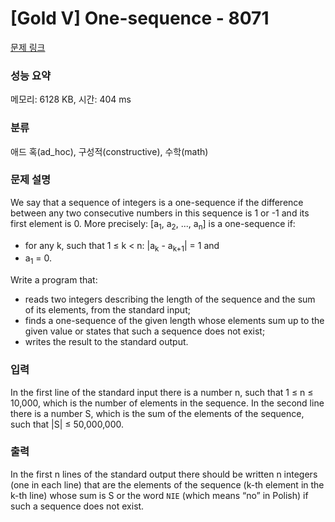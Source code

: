 # [Gold V] One-sequence - 8071 

[문제 링크](https://www.acmicpc.net/problem/8071) 

### 성능 요약

메모리: 6128 KB, 시간: 404 ms

### 분류

애드 혹(ad_hoc), 구성적(constructive), 수학(math)

### 문제 설명

<p>We say that a sequence of integers is a one-sequence if the difference between any two consecutive numbers in this sequence is 1 or -1 and its first element is 0. More precisely: [a<sub>1</sub>, a<sub>2</sub>, ..., a<sub>n</sub>] is a one-sequence if:</p>

<ul>
	<li>for any k, such that 1 ≤ k < n: |a<sub>k</sub> - a<sub>k+1</sub>| = 1 and</li>
	<li>a<sub>1</sub> = 0.</li>
</ul>

<p>Write a program that:</p>

<ul>
	<li>reads two integers describing the length of the sequence and the sum of its elements, from the standard input;</li>
	<li>finds a one-sequence of the given length whose elements sum up to the given value or states that such a sequence does not exist;</li>
	<li>writes the result to the standard output.</li>
</ul>

### 입력 

 <p>In the first line of the standard input there is a number n, such that 1 ≤ n ≤ 10,000, which is the number of elements in the sequence. In the second line there is a number S, which is the sum of the elements of the sequence, such that |S| ≤ 50,000,000.</p>

### 출력 

 <p>In the first n lines of the standard output there should be written n integers (one in each line) that are the elements of the sequence (k-th element in the k-th line) whose sum is S or the word <code>NIE</code> (which means “no” in Polish) if such a sequence does not exist.</p>

